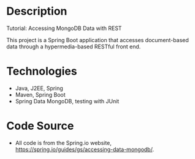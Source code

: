 # Description

Tutorial: Accessing MongoDB Data with REST

This project is a Spring Boot application that accesses document-based data through a hypermedia-based RESTful front end.

# Technologies
* Java, J2EE, Spring
* Maven, Spring Boot
* Spring Data MongoDB, testing with JUnit

# Code Source
* All code is from the Spring.io website, https://spring.io/guides/gs/accessing-data-mongodb/.

